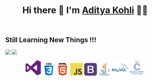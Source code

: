 <h1 align='center'>
  Hi there 👋  I'm   <a href="https://github.com/adityakohli03">
  Aditya Kohli</a> 👨‍💻
</h1>
<br>

## Still Learning New Things !!!


<img src="https://github-readme-stats.vercel.app/api?username=adityakohli03&&show_icons=true&title_color=ffffff&icon_color=D308A8&text_color=daf7dc&bg_color=2980B9&count_private=true"/>
<img src="https://github-readme-stats.vercel.app/api/top-langs?username=adityakohli03&theme=dark&hide_langs_below=1"/>
<p align="center"> 
<img src=https://raw.githubusercontent.com/devicons/devicon/master/icons/visualstudio/visualstudio-plain.svg alt=vs-code width="50" height="50"/>
<img src=https://raw.githubusercontent.com/github/explore/80688e429a7d4ef2fca1e82350fe8e3517d3494d/topics/css/css.png alt=css3 width="40" height="40"/>
<img src=https://raw.githubusercontent.com/github/explore/80688e429a7d4ef2fca1e82350fe8e3517d3494d/topics/html/html.png alt=html5 width="40" height="40"/> 
<img src=https://raw.githubusercontent.com/github/explore/80688e429a7d4ef2fca1e82350fe8e3517d3494d/topics/javascript/javascript.png alt=javascript width="40" height="40"/> 
<img src=https://raw.githubusercontent.com/github/explore/80688e429a7d4ef2fca1e82350fe8e3517d3494d/topics/bootstrap/bootstrap.png alt=Bootstrap width="40" height="40"/> 
<img src=https://raw.githubusercontent.com/github/explore/80688e429a7d4ef2fca1e82350fe8e3517d3494d/topics/java/java.png alt=java width="40" height="40"/> 
<img src=https://raw.githubusercontent.com/devicons/devicon/master/icons/mysql/mysql-plain-wordmark.svg alt=mysql width="50" height="50"/>
  <img src=https://raw.githubusercontent.com/github/explore/80688e429a7d4ef2fca1e82350fe8e3517d3494d/topics/c/c.png alt=mysql width="50" height="50"/>
</p>
